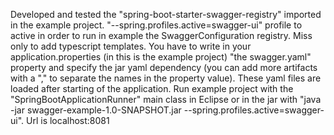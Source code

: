 Developed and tested the "spring-boot-starter-swagger-registry" imported in the example project. "--spring.profiles.active=swagger-ui" profile to active in order to run in example the SwaggerConfiguration registry. Miss only to add typescript templates. You have to write in your application.properties (in this is the example project) "the swagger.yaml" property and specify the jar yaml dependency (you can add more artifacts with a "," to separate the names in the property value). These yaml  files are loaded after starting of the application.
Run example project with the "SpringBootApplicationRunner" main class in Eclipse or in the jar with "java -jar swagger-example-1.0-SNAPSHOT.jar --spring.profiles.active=swagger-ui". Url is localhost:8081
